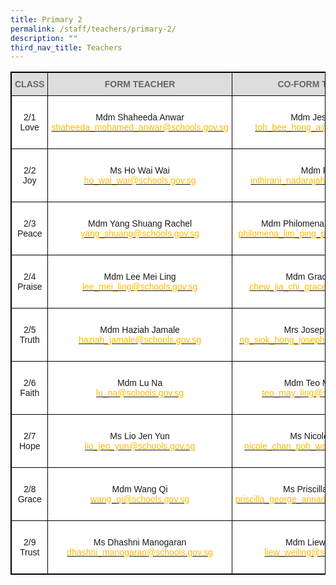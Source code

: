 ```yaml
---
title: Primary 2
permalink: /staff/teachers/primary-2/
description: ""
third_nav_title: Teachers
---
```

<style type="text/css">
.tg  {border-collapse:collapse;border-spacing:0;}
.tg td{border-color:black;border-style:solid;border-width:1px;font-family:Arial, sans-serif;font-size:14px;
  overflow:hidden;padding:10px 5px;word-break:normal;}
.tg th{border-color:black;border-style:solid;border-width:1px;font-family:Arial, sans-serif;font-size:14px;
  font-weight:normal;overflow:hidden;padding:10px 5px;word-break:normal;}
.tg .tg-a4yv{background-color:#DDD;color:#666;font-weight:bold;text-align:center;vertical-align:top}
.tg .tg-7yig{background-color:#FFF;text-align:center;vertical-align:top}
.tg .tg-f4yw{background-color:#FFF;text-align:center;vertical-align:middle}
</style>
<table class="tg" style="border: 1px solid black">
<thead>
  <tr>
    <th class="tg-a4yv" style="border: 1px solid black">CLASS</th>
    <th class="tg-a4yv" style="border: 1px solid black">FORM TEACHER</th>
    <th class="tg-a4yv" style="border: 1px solid black">CO-FORM TEACHER<br></th>
  </tr>
</thead>
<tbody>
  <tr style="border: 1px solid black">
    <td class="tg-7yig" style="border: 1px solid black"><br>2/1<br>Love<br><br></td>
    <td class="tg-f4yw" style="border: 1px solid black">Mdm Shaheeda Anwar<br><a href="mailto:shaheeda_mohamed_anwar@schools.gov.sg"><span style="text-decoration:none;color:#FDB900">shaheeda_mohamed_anwar@schools.gov.sg</span></a> <br></td>
    <td class="tg-f4yw" style="border: 1px solid black">Mdm Jeslin Toh<br><a href="mailto:toh_bee_hong_a@schools.gov.sg"><span style="text-decoration:none;color:#FDB900">toh_bee_hong_a@schools.gov.sg</span></a><br></td>
  </tr>
  <tr style="border: 1px solid black">
    <td class="tg-f4yw" style="border: 1px solid black">2/2 <br>Joy<br></td>
    <td class="tg-7yig" style="border: 1px solid black"><br>Ms Ho Wai Wai<br><a href="mailto:ho_wai_wai@schools.gov.sg"><span style="text-decoration:none;color:#FDB900">ho_wai_wai@schools.gov.sg</span></a><br><br></td>
    <td class="tg-f4yw" style="border: 1px solid black">Mdm Rani<br><a href="mailto:inthirani_nadarajah@schools.gov.sg"><span style="text-decoration:none;color:#FDB900">inthirani_nadarajah@schools.gov.sg</span></a><br></td>
  </tr>
  <tr style="border: 1px solid black">
    <td class="tg-f4yw" style="border: 1px solid black">2/3 <br>Peace</td>
    <td class="tg-7yig" style="border: 1px solid black"><br>Mdm Yang Shuang Rachel<br><a href="mailto:yang_shuang@schools.gov.sg"><span style="text-decoration:none;color:#FDB900">yang_shuang@schools.gov.sg</span></a><br><br></td>
    <td class="tg-f4yw" style="border: 1px solid black">Mdm Philomena Lim Ping Ping <br><a href="mailto:philomena_lim_ping_ping@schools.gov.sg"><span style="text-decoration:none;color:#FDB900">philomena_lim_ping_ping@schools.gov.sg</span></a><br></td>
  </tr>
  <tr style="border: 1px solid black">
    <td class="tg-f4yw" style="border: 1px solid black">2/4 <br>Praise</td>
    <td class="tg-f4yw" style="border: 1px solid black">Mdm Lee Mei Ling<br><a href="mailto:lee_mei_ling@schools.gov.sg"><span style="text-decoration:none;color:#FDB900">lee_mei_ling@schools.gov.sg</span></a><br></td>
    <td class="tg-7yig" style="border: 1px solid black"><br>Mdm Grace Chew<br><a href="mailto:chew_jia_chi_grace@schools.gov.sg"><span style="text-decoration:none;color:#FDB900">chew_jia_chi_grace@schools.gov.sg</span></a><br><br></td>
  </tr>
  <tr style="border: 1px solid black">
    <td class="tg-f4yw" style="border: 1px solid black">2/5 <br>Truth</td>
    <td class="tg-f4yw" style="border: 1px solid black">Mdm Haziah Jamale<br><a href="mailto:haziah_jamale@schools.gov.sg"><span style="text-decoration:none;color:#FDB900">haziah_jamale@schools.gov.sg</span></a><br></td>
    <td class="tg-7yig" style="border: 1px solid black"><br>Mrs Josephine Leo<br><a href="mailto:ng_siok_hong_josephine@schools.gov.sg"><span style="text-decoration:none;color:#FDB900">ng_siok_hong_josephine@schools.gov.sg</span></a><br><br></td>
  </tr>
  <tr style="border: 1px solid black">
    <td class="tg-f4yw" style="border: 1px solid black">2/6 <br>Faith</td>
    <td class="tg-f4yw" style="border: 1px solid black">Mdm Lu Na<br><a href="mailto:lu_na@schools.gov.sg"><span style="text-decoration:none;color:#FDB900">lu_na@schools.gov.sg</span></a><br></td>
    <td class="tg-7yig" style="border: 1px solid black"><br>Mdm Teo May Ling<br><a href="mailto:teo_may_ling@schools.gov.sg"><span style="text-decoration:none;color:#FDB900">teo_may_ling@schools.gov.sg</span></a><br><br></td>
  </tr>
  <tr style="border: 1px solid black">
    <td class="tg-f4yw" style="border: 1px solid black">2/7<br> Hope</td>
    <td class="tg-f4yw" style="border: 1px solid black">Ms Lio Jen Yun<br><a href="mailto:lio_jen_yun@schools.gov.sg"><span style="text-decoration:none;color:#FDB900">lio_jen_yun@schools.gov.sg</span></a><br></td>
    <td class="tg-7yig" style="border: 1px solid black"><br>Ms Nicole Chan<br><a href="mailto:nicole_chan_poh_wan@schools.gov.sg"><span style="text-decoration:none;color:#FDB900">nicole_chan_poh_wan@schools.gov.sg</span></a><br><br></td>
  </tr>
  <tr style="border: 1px solid black">
    <td class="tg-f4yw" style="border: 1px solid black">2/8 <br>Grace</td>
    <td class="tg-f4yw" style="border: 1px solid black">Mdm Wang Qi<br><a href="mailto:wang_qi@schools.gov.sg"><span style="text-decoration:none;color:#FDB900">wang_qi@schools.gov.sg</span></a><br></td>
    <td class="tg-7yig" style="border: 1px solid black"><br>Ms Priscilla George<br><a href="mailto:priscilla_george_annadorai@schools.gov.sg"><span style="text-decoration:none;color:#FDB900">priscilla_george_annadorai@schools.gov.sg</span></a><br><br></td>
  </tr>
  <tr style="border: 1px solid black">
    <td class="tg-f4yw" style="border: 1px solid black">2/9 <br>Trust</td>
    <td class="tg-f4yw" style="border: 1px solid black">Ms Dhashni Manogaran<br><a href="mailto:dhashni_manogaran@schools.gov.sg"><span style="text-decoration:none;color:#FDB900">dhashni_manogaran@schools.gov.sg</span></a><br></td>
    <td class="tg-7yig" style="border: 1px solid black"><br>Mdm Liew Weiling<br><a href="mailto:liew_weiling@schools.gov.sg"><span style="text-decoration:none;color:#FDB900">liew_weiling@schools.gov.sg</span></a><br><br></td>
  </tr>
</tbody>
</table>